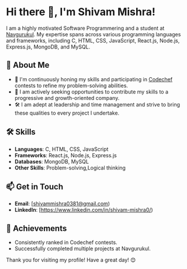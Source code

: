 # Hi there 👋, I'm Shivam Mishra!



I am a highly motivated Software Programmering and a student at [Navgurukul](https://navgurukul.org/). My expertise spans across various programming languages and frameworks, including C, HTML, CSS, JavaScript, React.js, Node.js, Express.js, MongoDB, and MySQL.

## 🚀 About Me

- 🌱 I'm continuously honing my skills and participating in [Codechef](https://www.codechef.com/users/shivam_mishra2) contests to refine my problem-solving abilities.
- 💼 I am actively seeking opportunities to contribute my skills to a progressive and growth-oriented company.
- 🛠️ I am adept at leadership and time management and strive to bring these qualities to every project I undertake.

## 🛠️ Skills

- **Languages**: C, HTML, CSS, JavaScript
- **Frameworks**: React.js, Node.js, Express.js
- **Databases**: MongoDB, MySQL
- **Other Skills**: Problem-solving,Logical thinking

## 📫 Get in Touch

- **Email**: [shivammishra0381@gmail.com)
- **LinkedIn**: [https://www.linkedin.com/in/shivam-mishra0/)

## 🌟 Achievements

- Consistently ranked in Codechef contests.
- Successfully completed multiple projects at Navgurukul.



Thank you for visiting my profile! Have a great day! 😊



